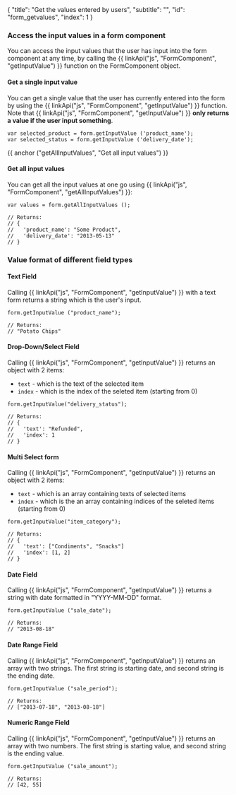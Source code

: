 <meta>
{
	"title": "Get the values entered by users",
	"subtitle": "",
	"id": "form_getvalues",
	"index": 1
}
</meta>

### Access the input values in a form component

You can access the input values that the user has input into the form component at any time, by calling the {{ linkApi("js", "FormComponent", "getInputValue") }} function on the FormComponent object.

#### Get a single input value

You can get a single value that the user has currently entered into the form by using the {{ linkApi("js", "FormComponent", "getInputValue") }} function. Note that {{ linkApi("js", "FormComponent", "getInputValue") }} **only returns a value if the user input something**.

~~~
var selected_product = form.getInputValue ('product_name');
var selected_status = form.getInputValue ('delivery_date');
~~~
{{ anchor ("getAllInputValues", "Get all input values") }}
#### Get all input values

You can get all the input values at one go using {{ linkApi("js", "FormComponent", "getAllInputValues") }}:

~~~
var values = form.getAllInputValues ();

// Returns:
// {
//   'product_name': "Some Product",
//   'delivery_date': "2013-05-13"
// }
~~~

### Value format of different field types

#### Text Field

Calling {{ linkApi("js", "FormComponent", "getInputValue") }} with a text form returns a string which is the user's input.

~~~
form.getInputValue ("product_name");

// Returns:
// "Potato Chips"
~~~

#### Drop-Down/Select Field

Calling {{ linkApi("js", "FormComponent", "getInputValue") }} returns an object with 2 items:

* `text` - which is the text of the selected item
* `index` - which is the index of the seleted item (starting from 0)

~~~
form.getInputValue("delivery_status");

// Returns:
// {
//   'text': "Refunded",
//   'index': 1
// }
~~~


#### Multi Select form

Calling {{ linkApi("js", "FormComponent", "getInputValue") }} returns an object with 2 items:

* `text` - which is an array containing texts of selected items
* `index` - which is the an array containing indices of the seleted items (starting from 0)

~~~
form.getInputValue("item_category");

// Returns:
// {
//   'text': ["Condiments", "Snacks"]
//   'index': [1, 2]
// }
~~~

#### Date Field

Calling {{ linkApi("js", "FormComponent", "getInputValue") }} returns a string with date formatted in "YYYY-MM-DD" format.

~~~
form.getInputValue ("sale_date");

// Returns:
// "2013-08-18"
~~~

#### Date Range Field

Calling {{ linkApi("js", "FormComponent", "getInputValue") }} returns an array with two strings. The first string is starting date, and second string is the ending date.

~~~
form.getInputValue ("sale_period");

// Returns:
// ["2013-07-18", "2013-08-18"]
~~~

#### Numeric Range Field

Calling {{ linkApi("js", "FormComponent", "getInputValue") }} returns an array with two numbers. The first string is starting value, and second string is the ending value.

~~~
form.getInputValue ("sale_amount");

// Returns:
// [42, 55]
~~~
